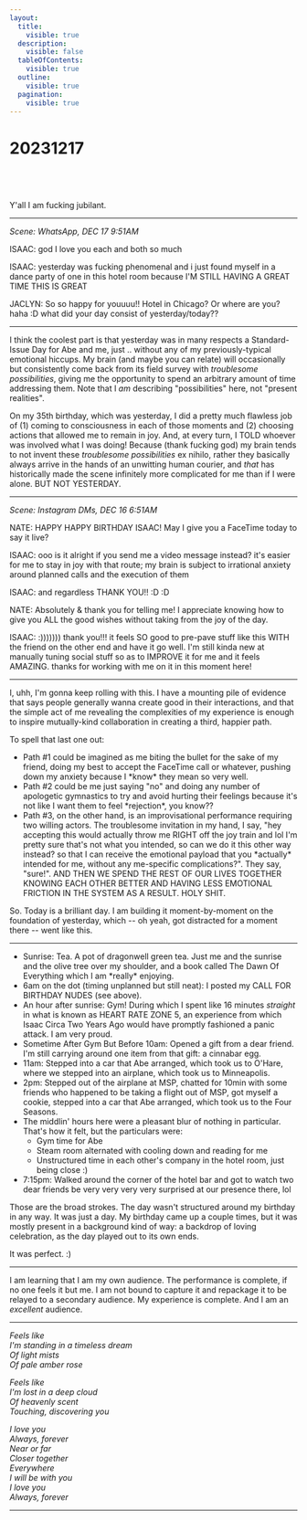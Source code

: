 ```yaml
---
layout:
  title:
    visible: true
  description:
    visible: false
  tableOfContents:
    visible: true
  outline:
    visible: true
  pagination:
    visible: true
---
```


# 20231217

<div>

<figure><img src="../../.gitbook/assets/IMG_5023.PNG" alt=""><figcaption></figcaption></figure>

 

<figure><img src="../../.gitbook/assets/IMG_5024.PNG" alt=""><figcaption></figcaption></figure>

 

<figure><img src="../../.gitbook/assets/IMG_5025.PNG" alt=""><figcaption></figcaption></figure>

 

<figure><img src="../../.gitbook/assets/IMG_5026.PNG" alt=""><figcaption></figcaption></figure>

</div>

Y'all I am fucking jubilant.

***

_Scene: WhatsApp, DEC 17 9:51AM_

ISAAC: god I love you each and both so much

ISAAC: yesterday was fucking phenomenal and i just found myself in a dance party of one in this hotel room because I'M STILL HAVING A GREAT TIME THIS IS GREAT

JACLYN: So so happy for youuuu!! Hotel in Chicago? Or where are you? haha :D what did your day consist of yesterday/today??

***

I think the coolest part is that yesterday was in many respects a Standard-Issue Day for Abe and me, just .. without any of my previously-typical emotional hiccups. My brain (and maybe you can relate) will occasionally but consistently come back from its field survey with _troublesome possibilities_, giving me the opportunity to spend an arbitrary amount of time addressing them. Note that I _am_ describing "possibilities" here, not "present realities".

On my 35th birthday, which was yesterday, I did a pretty much flawless job of (1) coming to consciousness in each of those moments and (2) choosing actions that allowed me to remain in joy. And, at every turn, I TOLD whoever was involved what I was doing! Because (thank fucking god) my brain tends to not invent these _troublesome possibilities_ ex nihilo, rather they basically always arrive in the hands of an unwitting human courier, and _that_ has historically made the scene infinitely more complicated for me than if I were alone. BUT NOT YESTERDAY.

***

_Scene: Instagram DMs, DEC 16 6:51AM_

NATE: HAPPY HAPPY BIRTHDAY ISAAC! May I give you a FaceTime today to say it live?

ISAAC: ooo is it alright if you send me a video message instead? it's easier for me to stay in joy with that route; my brain is subject to irrational anxiety around planned calls and the execution of them

ISAAC: and regardless THANK YOU!! :D :D

NATE: Absolutely & thank you for telling me! I appreciate knowing how to give you ALL the good wishes without taking from the joy of the day.

ISAAC: :))))))) thank you!!! it feels SO good to pre-pave stuff like this WITH the friend on the other end and have it go well. I'm still kinda new at manually tuning social stuff so as to IMPROVE it for me and it feels AMAZING. thanks for working with me on it in this moment here!

***

I, uhh, I'm gonna keep rolling with this. I have a mounting pile of evidence that says people generally wanna create good in their interactions, and that the simple act of me revealing the complexities of my experience is enough to inspire mutually-kind collaboration in creating a third, happier path.

To spell that last one out:

* Path #1 could be imagined as me biting the bullet for the sake of my friend, doing my best to accept the FaceTime call or whatever, pushing down my anxiety because I \*know\* they mean so very well.
* Path #2 could be me just saying "no" and doing any number of apologetic gymnastics to try and avoid hurting their feelings because it's not like I want them to feel \*rejection\*, you know??
* Path #3, on the other hand, is an improvisational performance requiring two willing actors. The troublesome invitation in my hand, I say, "hey accepting this would actually throw me RIGHT off the joy train and lol I'm pretty sure that's not what you intended, so can we do it this other way instead? so that I can receive the emotional payload that you \*actually\* intended for me, without any me-specific complications?". They say, "sure!". AND THEN WE SPEND THE REST OF OUR LIVES TOGETHER KNOWING EACH OTHER BETTER AND HAVING LESS EMOTIONAL FRICTION IN THE SYSTEM AS A RESULT. HOLY SHIT.

So. Today is a brilliant day. I am building it moment-by-moment on the foundation of yesterday, which -- oh yeah, got distracted for a moment there -- went like this.

***

* Sunrise: Tea. A pot of dragonwell green tea. Just me and the sunrise and the olive tree over my shoulder, and a book called The Dawn Of Everything which I am \*really\* enjoying.
* 6am on the dot (timing unplanned but still neat): I posted my CALL FOR BIRTHDAY NUDES (see above).
* An hour after sunrise: Gym! During which I spent like 16 minutes _straight_ in what is known as HEART RATE ZONE 5, an experience from which Isaac Circa Two Years Ago would have promptly fashioned a panic attack. I am very proud.
* Sometime After Gym But Before 10am: Opened a gift from a dear friend. I'm still carrying around one item from that gift: a cinnabar egg.
* 11am: Stepped into a car that Abe arranged, which took us to O'Hare, where we stepped into an airplane, which took us to Minneapolis.
* 2pm: Stepped out of the airplane at MSP, chatted for 10min with some friends who happened to be taking a flight out of MSP, got myself a cookie, stepped into a car that Abe arranged, which took us to the Four Seasons.
* The middlin' hours here were a pleasant blur of nothing in particular. That's how it felt, but the particulars were:
  * Gym time for Abe
  * Steam room alternated with cooling down and reading for me
  * Unstructured time in each other's company in the hotel room, just being close :)
* 7:15pm: Walked around the corner of the hotel bar and got to watch two dear friends be very very very very surprised at our presence there, lol

Those are the broad strokes. The day wasn't structured around my birthday in any way. It was just a day. My birthday came up a couple times, but it was mostly present in a background kind of way: a backdrop of loving celebration, as the day played out to its own ends.

It was perfect. :)

***

I am learning that I am my own audience. The performance is complete, if no one feels it but me. I am not bound to capture it and repackage it to be relayed to a secondary audience. My experience is complete. And I am an _excellent_ audience.

***

_Feels like_\
_I'm standing in a timeless dream_\
_Of light mists_\
_Of pale amber rose_

_Feels like_\
_I'm lost in a deep cloud_\
_Of heavenly scent_\
_Touching, discovering you_

_I love you_\
_Always, forever_\
_Near or far_\
_Closer together_\
_Everywhere_\
_I will be with you_\
_I love you_\
_Always, forever_

***

<div align="center">

<figure><img src="../../.gitbook/assets/IMG_6253_Original.jpg" alt=""><figcaption></figcaption></figure>

</div>
